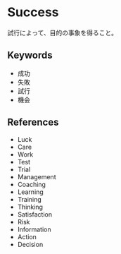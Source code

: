 # Success

試行によって、目的の事象を得ること。

## Keywords

- 成功
- 失敗
- 試行
- 機会

## References

- Luck
- Care
- Work
- Test
- Trial
- Management
- Coaching
- Learning
- Training
- Thinking
- Satisfaction
- Risk
- Information
- Action
- Decision
